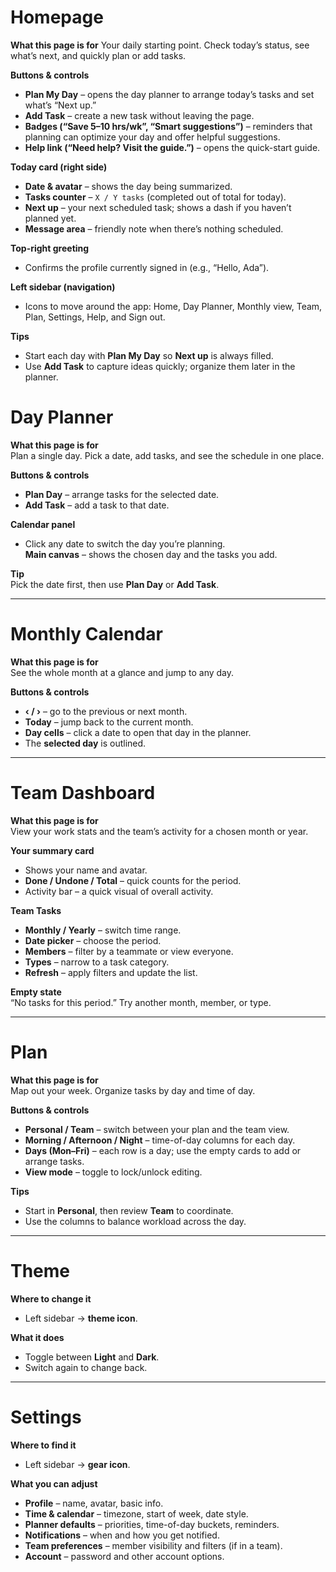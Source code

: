 # Homepage

**What this page is for**
Your daily starting point. Check today’s status, see what’s next, and quickly plan or add tasks.

**Buttons & controls**

* **Plan My Day** – opens the day planner to arrange today’s tasks and set what’s “Next up.”
* **Add Task** – create a new task without leaving the page.
* **Badges (“Save 5–10 hrs/wk”, “Smart suggestions”)** – reminders that planning can optimize your day and offer helpful suggestions.
* **Help link (“Need help? Visit the guide.”)** – opens the quick-start guide.

**Today card (right side)**

* **Date & avatar** – shows the day being summarized.
* **Tasks counter** – `X / Y tasks` (completed out of total for today).
* **Next up** – your next scheduled task; shows a dash if you haven’t planned yet.
* **Message area** – friendly note when there’s nothing scheduled.

**Top-right greeting**

* Confirms the profile currently signed in (e.g., “Hello, Ada”).

**Left sidebar (navigation)**

* Icons to move around the app: Home, Day Planner, Monthly view, Team, Plan, Settings, Help, and Sign out.

**Tips**

* Start each day with **Plan My Day** so **Next up** is always filled.
* Use **Add Task** to capture ideas quickly; organize them later in the planner.


# Day Planner
**What this page is for**  
Plan a single day. Pick a date, add tasks, and see the schedule in one place.

**Buttons & controls**
- **Plan Day** – arrange tasks for the selected date.
- **Add Task** – add a task to that date.

**Calendar panel**
- Click any date to switch the day you’re planning.  
**Main canvas** – shows the chosen day and the tasks you add.

**Tip**  
Pick the date first, then use **Plan Day** or **Add Task**.

---

# Monthly Calendar
**What this page is for**  
See the whole month at a glance and jump to any day.

**Buttons & controls**
- **‹ / ›** – go to the previous or next month.
- **Today** – jump back to the current month.
- **Day cells** – click a date to open that day in the planner.
- The **selected day** is outlined.

---

# Team Dashboard
**What this page is for**  
View your work stats and the team’s activity for a chosen month or year.

**Your summary card**
- Shows your name and avatar.
- **Done / Undone / Total** – quick counts for the period.
- Activity bar – a quick visual of overall activity.

**Team Tasks**
- **Monthly / Yearly** – switch time range.
- **Date picker** – choose the period.
- **Members** – filter by a teammate or view everyone.
- **Types** – narrow to a task category.
- **Refresh** – apply filters and update the list.

**Empty state**  
“No tasks for this period.” Try another month, member, or type.

---

# Plan
**What this page is for**  
Map out your week. Organize tasks by day and time of day.

**Buttons & controls**
- **Personal / Team** – switch between your plan and the team view.
- **Morning / Afternoon / Night** – time-of-day columns for each day.
- **Days (Mon–Fri)** – each row is a day; use the empty cards to add or arrange tasks.
- **View mode** – toggle to lock/unlock editing.

**Tips**
- Start in **Personal**, then review **Team** to coordinate.
- Use the columns to balance workload across the day.

---

# Theme
**Where to change it**
- Left sidebar → **theme icon**.

**What it does**
- Toggle between **Light** and **Dark**.
- Switch again to change back.

---

# Settings
**Where to find it**
- Left sidebar → **gear icon**.

**What you can adjust**
- **Profile** – name, avatar, basic info.
- **Time & calendar** – timezone, start of week, date style.
- **Planner defaults** – priorities, time-of-day buckets, reminders.
- **Notifications** – when and how you get notified.
- **Team preferences** – member visibility and filters (if in a team).
- **Account** – password and other account options.
